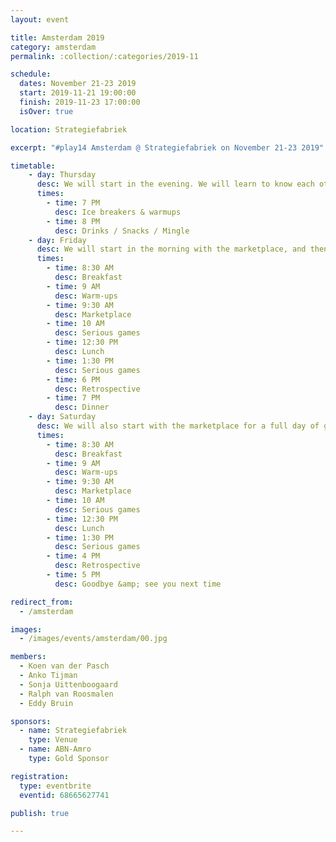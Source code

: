 ```yaml
---
layout: event

title: Amsterdam 2019
category: amsterdam
permalink: :collection/:categories/2019-11

schedule:
  dates: November 21-23 2019
  start: 2019-11-21 19:00:00
  finish: 2019-11-23 17:00:00
  isOver: true

location: Strategiefabriek

excerpt: "#play14 Amsterdam @ Strategiefabriek on November 21-23 2019"

timetable:
    - day: Thursday
      desc: We will start in the evening. We will learn to know each other and share a nice time all together.
      times:
        - time: 7 PM
          desc: Ice breakers & warmups
        - time: 8 PM
          desc: Drinks / Snacks / Mingle
    - day: Friday
      desc: We will start in the morning with the marketplace, and then we will play games all day long.
      times:
        - time: 8:30 AM
          desc: Breakfast
        - time: 9 AM
          desc: Warm-ups
        - time: 9:30 AM
          desc: Marketplace
        - time: 10 AM
          desc: Serious games
        - time: 12:30 PM
          desc: Lunch
        - time: 1:30 PM
          desc: Serious games
        - time: 6 PM
          desc: Retrospective
        - time: 7 PM
          desc: Dinner 
    - day: Saturday
      desc: We will also start with the marketplace for a full day of games. Whoever needs to catch a plane can leave earlier.
      times:
        - time: 8:30 AM
          desc: Breakfast
        - time: 9 AM
          desc: Warm-ups
        - time: 9:30 AM
          desc: Marketplace
        - time: 10 AM
          desc: Serious games
        - time: 12:30 PM
          desc: Lunch
        - time: 1:30 PM
          desc: Serious games
        - time: 4 PM
          desc: Retrospective
        - time: 5 PM
          desc: Goodbye &amp; see you next time

redirect_from:
  - /amsterdam

images:
  - /images/events/amsterdam/00.jpg

members:
  - Koen van der Pasch
  - Anko Tijman
  - Sonja Uittenboogaard
  - Ralph van Roosmalen
  - Eddy Bruin

sponsors:
  - name: Strategiefabriek
    type: Venue
  - name: ABN-Amro
    type: Gold Sponsor

registration: 
  type: eventbrite
  eventid: 68665627741

publish: true

---
```

